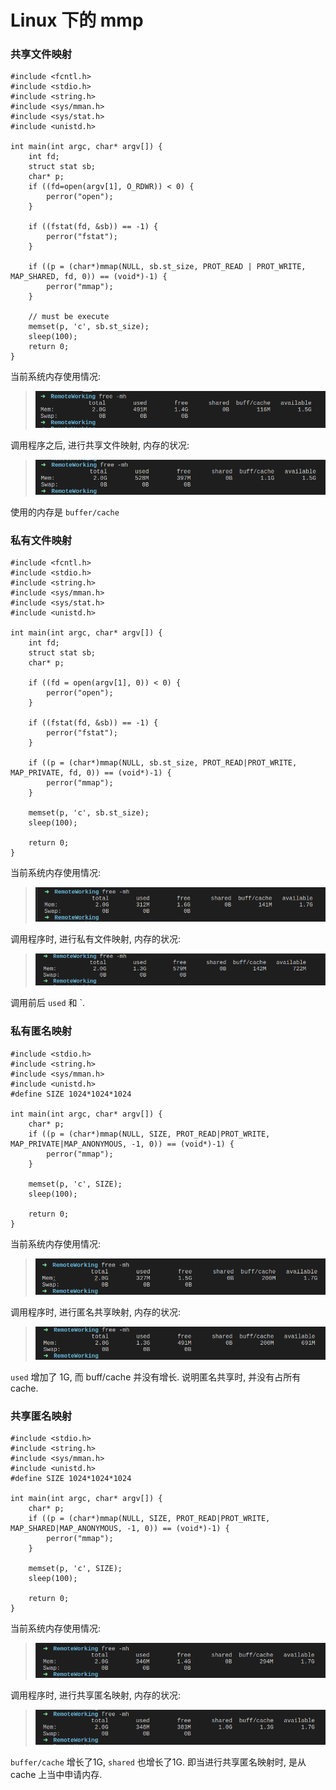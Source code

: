# Linux 下的 mmp

### 共享文件映射

```cgo
#include <fcntl.h>
#include <stdio.h>
#include <string.h>
#include <sys/mman.h>
#include <sys/stat.h>
#include <unistd.h>

int main(int argc, char* argv[]) {
    int fd;
    struct stat sb;
    char* p;
    if ((fd=open(argv[1], O_RDWR)) < 0) {
        perror("open");
    }

    if ((fstat(fd, &sb)) == -1) {
        perror("fstat");
    }

    if ((p = (char*)mmap(NULL, sb.st_size, PROT_READ | PROT_WRITE, MAP_SHARED, fd, 0)) == (void*)-1) {
        perror("mmap");
    }

    // must be execute
    memset(p, 'c', sb.st_size);
    sleep(100);
    return 0;
}
```

当前系统内存使用情况:

> ![image](/images/develop_linux_mmp_share_1.bmp)


调用程序之后, 进行共享文件映射, 内存的状况:

> ![image](/images/develop_linux_mmp_share_2.bmp)

使用的内存是 `buffer/cache`

### 私有文件映射

```cgo
#include <fcntl.h>
#include <stdio.h>
#include <string.h>
#include <sys/mman.h>
#include <sys/stat.h>
#include <unistd.h>

int main(int argc, char* argv[]) {
    int fd;
    struct stat sb;
    char* p;

    if ((fd = open(argv[1], 0)) < 0) {
        perror("open");
    }

    if ((fstat(fd, &sb)) == -1) {
        perror("fstat");
    }

    if ((p = (char*)mmap(NULL, sb.st_size, PROT_READ|PROT_WRITE, MAP_PRIVATE, fd, 0)) == (void*)-1) {
        perror("mmap");
    }

    memset(p, 'c', sb.st_size);
    sleep(100);

    return 0;
}
```

当前系统内存使用情况:

> ![image](/images/develop_linux_mmp_private_1.png)


调用程序时, 进行私有文件映射, 内存的状况:

> ![image](/images/develop_linux_mmp_private_2.png)

调用前后 `used` 和 `.

### 私有匿名映射

```cgo
#include <stdio.h>
#include <string.h>
#include <sys/mman.h>
#include <unistd.h>
#define SIZE 1024*1024*1024

int main(int argc, char* argv[]) {
    char* p;
    if ((p = (char*)mmap(NULL, SIZE, PROT_READ|PROT_WRITE, MAP_PRIVATE|MAP_ANONYMOUS, -1, 0)) == (void*)-1) {
        perror("mmap");
    }

    memset(p, 'c', SIZE);
    sleep(100);

    return 0;
}
```

当前系统内存使用情况:

> ![image](/images/develop_linux_mmp_any_1.png)


调用程序时, 进行匿名共享映射, 内存的状况:

> ![image](/images/develop_linux_mmp_any_2.png)

`used` 增加了 1G, 而 buff/cache 并没有增长. 说明匿名共享时, 并没有占所有 cache.

### 共享匿名映射

```cgo
#include <stdio.h>
#include <string.h>
#include <sys/mman.h>
#include <unistd.h>
#define SIZE 1024*1024*1024

int main(int argc, char* argv[]) {
    char* p;
    if ((p = (char*)mmap(NULL, SIZE, PROT_READ|PROT_WRITE, MAP_SHARED|MAP_ANONYMOUS, -1, 0)) == (void*)-1) {
        perror("mmap");
    }

    memset(p, 'c', SIZE);
    sleep(100);

    return 0;
}
```

当前系统内存使用情况:

> ![image](/images/develop_linux_mmp_shareany_1.png)


调用程序时, 进行共享匿名映射, 内存的状况:

> ![image](/images/develop_linux_mmp_shareany_2.png)

`buffer/cache` 增长了1G,  `shared` 也增长了1G. 即当进行共享匿名映射时, 是从 cache 上当中申请内存.